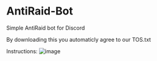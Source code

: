 # AntiRaid-Bot
Simple AntiRaid bot for Discord

By downloading this you automaticly agree to our TOS.txt

Instructions:
![image](https://github.com/FiercJay/AntiRaid-Bot/assets/96196767/2a8f458d-8139-4a8d-b2bb-13fdb97996a4)
